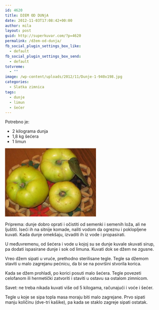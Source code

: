 ```yaml
---
id: 4620
title: DžEM OD DUNjA
date: 2012-11-03T17:08:42+00:00
author: mila
layout: post
guid: http://superkuvar.com/?p=4620
permalink: /džem-od-dunja/
fb_social_plugin_settings_box_like:
  - default
fb_social_plugin_settings_box_send:
  - default
totvreme:
  - ""
image: /wp-content/uploads/2012/11/Dunje-1-940x198.jpg
categories:
  - Slatka zimnica
tags:
  - dunje
  - limun
  - šećer
---
```

Potrebno je:

  * 2 kilograma dunja
  * 1,8 kg šećera
  * 1 limun

<img class="alignnone size-medium wp-image-4621" title="Dunje (1)" src="/wp-content/uploads/2012/11/Dunje-1-300x225.jpg" alt="" width="300" height="225" /> 

Priprema: dunje dobro oprati i očistiti od semenki i semenih loža, ali ne ljuštiti. Iseći ih na sitnije komade, naliti vodom da ogreznu i poklopljene kuvati. Kada dunje omekšaju, izvaditi ih iz vode i propasirati.

U međuvremenu, od šećera i vode u kojoj su se dunje kuvale skuvati sirup, pa dodati ispasirane dunje i sok od limuna. Kuvati dok se džem ne zgusne.

Vreo džem sipati u vruće, prethodno sterilisane tegle. Tegle sa džemom staviti u malo zagrejanu pećnicu, da bi se na površini stvorila korica.

Kada se džem prohladi, po korici posuti malo šećera. Tegle povezeti celofanom ili hermetički zatvoriti i staviti u ostavu sa ostalom zimnicom.

Savet: ne treba nikada kuvati više od 5 kilogama, računajući i voće i šećer.

Tegle u koje se sipa topla masa moraju biti malo zagrejane. Prvo sipati manju količinu (dve-tri kašike), pa kada se staklo zagreje sipati ostatak.
